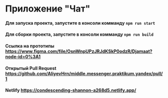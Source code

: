 # Приложение "Чат"

#### Для запуска проекта, запустите в консоли комманду ```npm run start```
#### Для сборки проекта, запустите в консоли комманду ```npm run build```

#### Cсылка на прототипы https://www.figma.com/file/OsnWnpUPzJRJdKSkP0odzR/Djamaat?node-id=0%3A1

#### Открытый Pull Request https://github.com/AliyevHrn/middle.messenger.praktikum.yandex/pull/1

#### Netlify https://condescending-shannon-a268d5.netlify.app/
